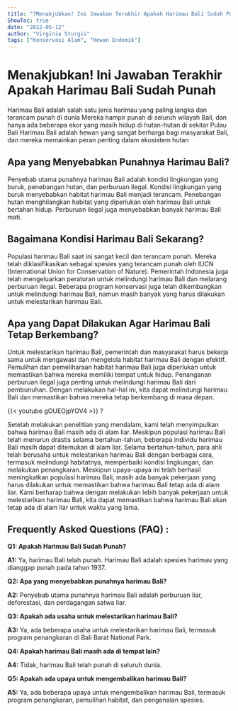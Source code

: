 ```yaml
---
title: "?Menakjubkan! Ini Jawaban Terakhir Apakah Harimau Bali Sudah Punah"
ShowToc: true 
date: "2022-05-12"
author: "Virginia Sturgis" 
tags: ["Konservasi Alam", "Hewan Endemik"]
---
```

# Menakjubkan! Ini Jawaban Terakhir Apakah Harimau Bali Sudah Punah

Harimau Bali adalah salah satu jenis harimau yang paling langka dan terancam punah di dunia Mereka hampir punah di seluruh wilayah Bali, dan hanya ada beberapa ekor yang masih hidup di hutan-hutan di sekitar Pulau Bali Harimau Bali adalah hewan yang sangat berharga bagi masyarakat Bali, dan mereka memainkan peran penting dalam ekosistem hutan

## Apa yang Menyebabkan Punahnya Harimau Bali?

Penyebab utama punahnya harimau Bali adalah kondisi lingkungan yang buruk, penebangan hutan, dan perburuan ilegal. Kondisi lingkungan yang buruk menyebabkan habitat harimau Bali menjadi terancam. Penebangan hutan menghilangkan habitat yang diperlukan oleh harimau Bali untuk bertahan hidup. Perburuan ilegal juga menyebabkan banyak harimau Bali mati.

## Bagaimana Kondisi Harimau Bali Sekarang?

Populasi harimau Bali saat ini sangat kecil dan terancam punah. Mereka telah diklasifikasikan sebagai spesies yang terancam punah oleh IUCN (International Union for Conservation of Nature). Pemerintah Indonesia juga telah mengeluarkan peraturan untuk melindungi harimau Bali dan melarang perburuan ilegal. Beberapa program konservasi juga telah dikembangkan untuk melindungi harimau Bali, namun masih banyak yang harus dilakukan untuk melestarikan harimau Bali.

## Apa yang Dapat Dilakukan Agar Harimau Bali Tetap Berkembang?

Untuk melestarikan harimau Bali, pemerintah dan masyarakat harus bekerja sama untuk mengawasi dan mengelola habitat harimau Bali dengan efektif. Pemulihan dan pemeliharaan habitat harimau Bali juga diperlukan untuk memastikan bahwa mereka memiliki tempat untuk hidup. Penanganan perburuan ilegal juga penting untuk melindungi harimau Bali dari pembunuhan. Dengan melakukan hal-hal ini, kita dapat melindungi harimau Bali dan memastikan bahwa mereka tetap berkembang di masa depan.

{{< youtube gOUEOjpYOV4 >}} 
?

Setelah melakukan penelitian yang mendalam, kami telah menyimpulkan bahwa harimau Bali masih ada di alam liar. Meskipun populasi harimau Bali telah menurun drastis selama bertahun-tahun, beberapa individu harimau Bali masih dapat ditemukan di alam liar. Selama bertahun-tahun, para ahli telah berusaha untuk melestarikan harimau Bali dengan berbagai cara, termasuk melindungi habitatnya, memperbaiki kondisi lingkungan, dan melakukan penangkaran. Meskipun upaya-upaya ini telah berhasil meningkatkan populasi harimau Bali, masih ada banyak pekerjaan yang harus dilakukan untuk memastikan bahwa harimau Bali tetap ada di alam liar. Kami berharap bahwa dengan melakukan lebih banyak pekerjaan untuk melestarikan harimau Bali, kita dapat memastikan bahwa harimau Bali akan tetap ada di alam liar untuk waktu yang lama.

## Frequently Asked Questions (FAQ) :
**Q1: Apakah Harimau Bali Sudah Punah?**

**A1:** Ya, harimau Bali telah punah. Harimau Bali adalah spesies harimau yang dianggap punah pada tahun 1937.

**Q2: Apa yang menyebabkan punahnya harimau Bali?**

**A2:** Penyebab utama punahnya harimau Bali adalah perburuan liar, deforestasi, dan perdagangan satwa liar.

**Q3: Apakah ada usaha untuk melestarikan harimau Bali?**

**A3:** Ya, ada beberapa usaha untuk melestarikan harimau Bali, termasuk program penangkaran di Bali Barat National Park.

**Q4: Apakah harimau Bali masih ada di tempat lain?**

**A4:** Tidak, harimau Bali telah punah di seluruh dunia.

**Q5: Apakah ada upaya untuk mengembalikan harimau Bali?**

**A5:** Ya, ada beberapa upaya untuk mengembalikan harimau Bali, termasuk program penangkaran, pemulihan habitat, dan pengenalan spesies.



